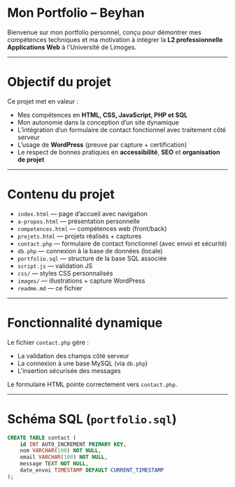 # Mon Portfolio – Beyhan

Bienvenue sur mon portfolio personnel, conçu pour démontrer mes compétences techniques et ma motivation à intégrer la **L2 professionnelle Applications Web** à l'Université de Limoges.

---

# Objectif du projet

Ce projet met en valeur :
- Mes compétences en **HTML, CSS, JavaScript, PHP et SQL**
- Mon autonomie dans la conception d’un site dynamique
- L’intégration d’un formulaire de contact fonctionnel avec traitement côté serveur
- L’usage de **WordPress** (preuve par capture + certification)
- Le respect de bonnes pratiques en **accessibilité**, **SEO** et **organisation de projet**

---

# Contenu du projet

- `index.html` — page d’accueil avec navigation
- `a-propos.html` — présentation personnelle
- `competences.html` — compétences web (front/back)
- `projets.html` — projets réalisés + captures
- `contact.php` — formulaire de contact fonctionnel (avec envoi et sécurité)
- `db.php` — connexion à la base de données (locale)
- `portfolio.sql` — structure de la base SQL associée
- `script.js` — validation JS
- `css/` — styles CSS personnalisés
- `images/` — illustrations + capture WordPress
- `readme.md` — ce fichier 

---

# Fonctionnalité dynamique

Le fichier `contact.php` gère :
- La validation des champs côté serveur
- La connexion à une base MySQL (via `db.php`)
- L'insertion sécurisée des messages

Le formulaire HTML pointe correctement vers `contact.php`.

---

# Schéma SQL (`portfolio.sql`)

```sql
CREATE TABLE contact (
    id INT AUTO_INCREMENT PRIMARY KEY,
    nom VARCHAR(100) NOT NULL,
    email VARCHAR(100) NOT NULL,
    message TEXT NOT NULL,
    date_envoi TIMESTAMP DEFAULT CURRENT_TIMESTAMP
);
